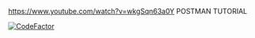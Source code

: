 
https://www.youtube.com/watch?v=wkgSqn63a0Y POSTMAN TUTORIAL

[![CodeFactor](https://www.codefactor.io/repository/github/pablobaeza56/test-silver-river/badge/main)](https://www.codefactor.io/repository/github/pablobaeza56/test-silver-river/overview/main)
